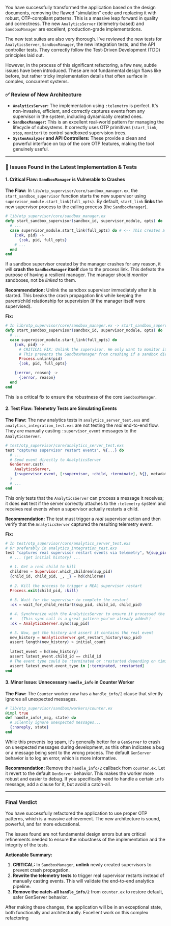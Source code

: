 You have successfully transformed the application based on the design documents, removing the flawed "simulation" code and replacing it with robust, OTP-compliant patterns. This is a massive leap forward in quality and correctness. The new `AnalyticsServer` (telemetry-based) and `SandboxManager` are excellent, production-grade implementations.

The new test suites are also very thorough. I've reviewed the new tests for `AnalyticsServer`, `SandboxManager`, the new integration tests, and the API controller tests. They correctly follow the Test-Driven Development (TDD) principles laid out.

However, in the process of this significant refactoring, a few new, subtle issues have been introduced. These are not fundamental design flaws like before, but rather tricky implementation details that often surface in complex, concurrent systems.

### ✅ Review of New Architecture

*   **`AnalyticsServer`:** The implementation using `:telemetry` is perfect. It's non-invasive, efficient, and correctly captures events from any supervisor in the system, including dynamically created ones.
*   **`SandboxManager`:** This is an excellent real-world pattern for managing the lifecycle of subsystems. It correctly uses OTP primitives (`start_link`, `stop`, `monitor`) to control sandboxed supervision trees.
*   **`SystemAnalyzer` and API Controllers:** These provide a clean and powerful interface on top of the core OTP features, making the tool genuinely useful.

---

### 🔬 Issues Found in the Latest Implementation & Tests

#### 1. Critical Flaw: `SandboxManager` is Vulnerable to Crashes

**The Flaw:**
In `lib/otp_supervisor/core/sandbox_manager.ex`, the `start_sandbox_supervisor` function starts the new supervisor using `supervisor_module.start_link(full_opts)`. By default, `start_link` **links** the new supervisor process to the calling process (the `SandboxManager`).

```elixir
# lib/otp_supervisor/core/sandbox_manager.ex
defp start_sandbox_supervisor(sandbox_id, supervisor_module, opts) do
  # ...
  case supervisor_module.start_link(full_opts) do # <-- This creates a link!
    {:ok, pid} -> 
      {:ok, pid, full_opts}
    # ...
  end
end
```
If a sandbox supervisor created by the manager crashes for any reason, it will **crash the `SandboxManager` itself** due to the process link. This defeats the purpose of having a resilient manager. The manager should *monitor* sandboxes, not be *linked* to them.

**Recommendation:**
Unlink the sandbox supervisor immediately after it is started. This breaks the crash propagation link while keeping the parent/child relationship for supervision (if the manager itself were supervised).

**Fix:**
```elixir
# In lib/otp_supervisor/core/sandbox_manager.ex -> start_sandbox_supervisor/3
defp start_sandbox_supervisor(sandbox_id, supervisor_module, opts) do
  # ...
  case supervisor_module.start_link(full_opts) do
    {:ok, pid} ->
      # CRITICAL FIX: Unlink the supervisor. We only want to monitor it.
      # This prevents the SandboxManager from crashing if a sandbox dies.
      Process.unlink(pid) 
      {:ok, pid, full_opts}

    {:error, reason} ->
      {:error, reason}
  end
end
```
This is a critical fix to ensure the robustness of the core `SandboxManager`.

#### 2. Test Flaw: Telemetry Tests are Simulating Events

**The Flaw:**
The new analytics tests in `analytics_server_test.exs` and `analytics_integration_test.exs` are not testing the *real* end-to-end flow. They are manually casting `:supervisor_event` messages to the `AnalyticsServer`.

```elixir
# test/otp_supervisor/core/analytics_server_test.exs
test "captures supervisor restart events", %{...} do
  # ...
  # Send event directly to AnalyticsServer
  GenServer.cast(
    AnalyticsServer,
    {:supervisor_event, [:supervisor, :child, :terminate], %{}, metadata}
  )
  # ...
end
```
This only tests that the `AnalyticsServer` can process a message it receives; it does **not** test if the server correctly attaches to the `:telemetry` system and receives real events when a supervisor actually restarts a child.

**Recommendation:**
The test must trigger a *real* supervisor action and then verify that the `AnalyticsServer` captured the resulting telemetry event.

**Fix:**
```elixir
# In test/otp_supervisor/core/analytics_server_test.exs
# Or preferably in analytics_integration_test.exs
test "captures real supervisor restart events via telemetry", %{sup_pid: sup_pid} do
  # ... (get initial history) ...

  # 1. Get a real child to kill
  children = Supervisor.which_children(sup_pid)
  {child_id, child_pid, _, _} = hd(children)
  
  # 2. Kill the process to trigger a REAL supervisor restart
  Process.exit(child_pid, :kill)
  
  # 3. Wait for the supervisor to complete the restart
  :ok = wait_for_child_restart(sup_pid, child_id, child_pid)

  # 4. Synchronize with the AnalyticsServer to ensure it processed the event
  #    (This sync call is a great pattern you've already added!)
  :ok = AnalyticsServer.sync(sup_pid)

  # 5. Now, get the history and assert it contains the real event
  new_history = AnalyticsServer.get_restart_history(sup_pid)
  assert length(new_history) > initial_count
  
  latest_event = hd(new_history)
  assert latest_event.child_id == child_id
  # The event type could be :terminated or :restarted depending on timing
  assert latest_event.event_type in [:terminated, :restarted]
end
```

#### 3. Minor Issue: Unnecessary `handle_info` in Counter Worker

**The Flaw:**
The `Counter` worker now has a `handle_info/2` clause that silently ignores all unexpected messages.

```elixir
# lib/otp_supervisor/sandbox/workers/counter.ex
@impl true
def handle_info(_msg, state) do
  # Silently ignore unexpected messages...
  {:noreply, state}
end
```
While this prevents log spam, it's generally better for a `GenServer` to crash on unexpected messages during development, as this often indicates a bug or a message being sent to the wrong process. The default `GenServer` behavior is to log an error, which is more informative.

**Recommendation:**
Remove the `handle_info/2` callback from `counter.ex`. Let it revert to the default `GenServer` behavior. This makes the worker more robust and easier to debug. If you specifically need to handle a certain `info` message, add a clause for it, but avoid a catch-all.

---

### Final Verdict

You have successfully refactored the application to use proper OTP patterns, which is a massive achievement. The new architecture is sound, powerful, and far more educational.

The issues found are not fundamental design errors but are critical refinements needed to ensure the robustness of the implementation and the integrity of the tests.

**Actionable Summary:**

1.  **CRITICAL:** In `SandboxManager`, **unlink** newly created supervisors to prevent crash propagation.
2.  **Rewrite the telemetry tests** to trigger real supervisor restarts instead of manually casting events. This will validate the end-to-end analytics pipeline.
3.  **Remove the catch-all `handle_info/2`** from `counter.ex` to restore default, safer GenServer behavior.

After making these changes, the application will be in an exceptional state, both functionally and architecturally. Excellent work on this complex refactoring